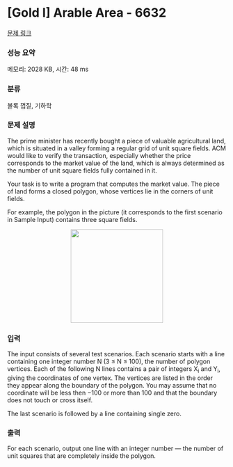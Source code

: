 # [Gold I] Arable Area - 6632 

[문제 링크](https://www.acmicpc.net/problem/6632) 

### 성능 요약

메모리: 2028 KB, 시간: 48 ms

### 분류

볼록 껍질, 기하학

### 문제 설명

<p>The prime minister has recently bought a piece of valuable agricultural land, which is situated in a valley forming a regular grid of unit square fields. ACM would like to verify the transaction, especially whether the price corresponds to the market value of the land, which is always determined as the number of unit square fields fully contained in it.</p>

<p>Your task is to write a program that computes the market value. The piece of land forms a closed polygon, whose vertices lie in the corners of unit fields.</p>

<p>For example, the polygon in the picture (it corresponds to the first scenario in Sample Input) contains three square fields.</p>

<p style="text-align: center;"><img alt="" src="" style="height:215px; width:212px"></p>

### 입력 

 <p>The input consists of several test scenarios. Each scenario starts with a line containing one integer number N (3 ≤ N ≤ 100), the number of polygon vertices. Each of the following N lines contains a pair of integers X<sub>i</sub> and Y<sub>i</sub>, giving the coordinates of one vertex. The vertices are listed in the order they appear along the boundary of the polygon. You may assume that no coordinate will be less then −100 or more than 100 and that the boundary does not touch or cross itself.</p>

<p>The last scenario is followed by a line containing single zero.</p>

### 출력 

 <p>For each scenario, output one line with an integer number — the number of unit squares that are completely inside the polygon.</p>


